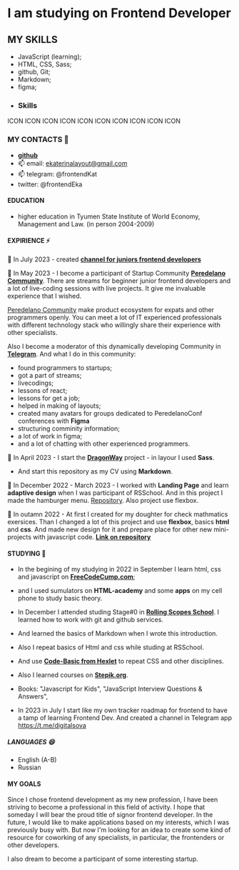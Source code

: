 # I am studying on Frontend Developer 

## MY SKILLS

- JavaScript (learning); 
- HTML, CSS, Sass;
- github, Git;
- Markdown;
- figma;
- ### Skills


<p align="left">
ICON ICON ICON ICON ICON ICON ICON ICON ICON ICON
</p>


 ### MY CONTACTS 💬
- **[github](https://github.com/frontenddevkan)**
- 📫 email: ekaterinalayout@gmail.com 
- 📫 telegram: @frontendKat
- twitter: @frontendEka

#### EDUCATION
- higher education in Tyumen State Institute of World Economy, Management and Law. (in person 2004-2009)

#### EXPIRIENCE ⚡

🌱 In July 2023 - created **[channel for juniors frontend developers](https://t.me/digitalsova)**

🌱 In May 2023 - I become a participant of Startup Community **[Peredelano Community](https://t.me/+SFNoVxR6Nk85ZDYy)**. There are streams for beginner junior frontend developers and a lot of live-coding sessions with live projects. It give me invaluable experience that I wished.   

[Peredelano Community](https://t.me/+SFNoVxR6Nk85ZDYy) make product ecosystem for expats and other programmers openly. You can meet a lot of IT experienced professionals with different technology stack who willingly share their experience with other specialists.

Also I become a moderator of this dynamically developing Community in **[Telegram](https://t.me/+SFNoVxR6Nk85ZDYy)**. 
And what I do in this community:

- found programmers to startups;
- got a part of streams;
- livecodings;
- lessons of react;
- lessons for get a job;
- helped in making of layouts;
- created many avatars for groups dedicated to PeredelanoConf conferences with **Figma**
- structuring comminity information;
- a lot of work in figma;
- and a lot of chatting with other experienced programmers.

🌱 In April 2023 - I start the **[DragonWay](https://github.com/frontenddevkan/DragonWay)** project - in layour I used **Sass**. 
- And start this repository as my CV using **Markdown**.

🌱 In December 2022 - March 2023 - I worked with **Landing Page** and learn **adaptive design** when I was participant of RSSchool. And in this project I made the hamburger menu. [Repository](https://github.com/frontenddevkan/Plants_Landing). Also project use flexbox.     

🌱  In outamn 2022 - At first I created for my doughter for check mathmatics exersices. Than I changed a lot of this project and use **flexbox**, basics **html** and **css**. And made new design for it and prepare place 
for other new mini-projects with javascript code. **[Link on repository](https://github.com/frontenddevkan/PortalForApps)**

#### STUDYING 🔭  
- In the begining of my studying in 2022 in September I learn html, css and javascript on **[FreeCodeCump.com](freeCodeCump.com)**; 
- and I used sumulators on **HTML-academy** and some **apps** on my cell phone to study basic theory.  
- In December I attended studing Stage#0 in **[Rolling Scopes School](https://rollingscopes.com/)**. I learned how to work with git and github services. 
- And learned the basics of Markdown when I wrote this introduction. 
- Also I repeat basics of Html and css while studing at RSSchool. 
- And use **[Code-Basic from Hexlet](https://code-basics.com)** to repeat CSS and other disciplines.
- Also I learned courses on **[Stepik.org](stepik.org)**.
- Books:
"Javascript for Kids",
"JavaScript Interview Questions & Answers",
 
- In 2023 in July I start like my own tracker roadmap for frontend to have a tamp of learning Frontend Dev. And created a channel in Telegram app https://t.me/digitalsova

##### LANGUAGES 😄
- English (A-B)
- Russian

#### MY GOALS

Since I chose frontend development as my new profession, I have been striving to become a professional in this field of activity. 
I hope that someday I will bear the proud title of signor frontend developer. 
In the future, I would like to make applications based on my interests, which I was previously busy with. 
But now I'm looking for an idea to create some kind of resource for coworking of any specialists, in particular, the frontenders or other developers.

I also dream to become a participant of some interesting startup. 

